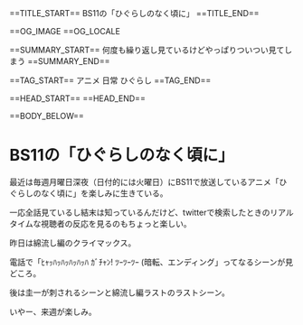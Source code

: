 ==TITLE_START==
BS11の「ひぐらしのなく頃に」
==TITLE_END==

==OG_IMAGE 
==OG_LOCALE 

==SUMMARY_START==
何度も繰り返し見ているけどやっぱりついつい見てしまう
==SUMMARY_END==

==TAG_START==
アニメ 日常 ひぐらし
==TAG_END==

==HEAD_START==
==HEAD_END==

==BODY_BELOW==

# BS11の「ひぐらしのなく頃に」

最近は毎週月曜日深夜（日付的には火曜日）にBS11で放送しているアニメ「ひぐらしのなく頃に」を楽しみに生きている。

一応全話見ているし結末は知っているんだけど、twitterで検索したときのリアルタイムな視聴者の反応を見るのもちょっと楽しい。

昨日は綿流し編のクライマックス。

電話で「ﾋｬｯﾊｯﾊｯﾊｯﾊｯﾊ ｶﾞﾁｬﾝ! ﾂｰﾂｰﾂｰ (暗転、エンディング」ってなるシーンが見どころ。

後は圭一が刺されるシーンと綿流し編ラストのラストシーン。

いやー、来週が楽しみ。